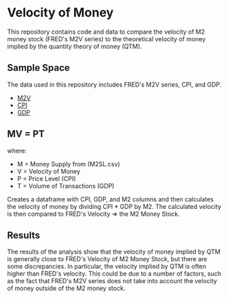 # Velocity of Money

This repository contains code and data to compare the velocity of M2 money stock (FRED's M2V series) to the theoretical velocity of money implied by the quantity theory of money (QTM).

## Sample Space

The data used in this repository includes FRED's M2V series, CPI, and GDP.

* [M2V](https://fred.stlouisfed.org/series/M2V)
* [CPI](https://fred.stlouisfed.org/series/CPIAUCSL)
* [GDP](https://fred.stlouisfed.org/series/GDP)

## MV = PT

where:

* M = Money Supply from (M2SL.csv)
* V = Velocity of Money
* P = Price Level (CPI) 
* T = Volume of Transactions (GDP)

Creates a dataframe with CPI, GDP, and M2 columns and then calculates the velocity of money by dividing CPI * GDP by M2. The calculated velocity is then compared to FRED's Velocity => the M2 Money Stock.

## Results

The results of the analysis show that the velocity of money implied by QTM is generally close to FRED's Velocity of M2 Money Stock, but there are some discrepancies. In particular, the velocity implied by QTM is often higher than FRED's velocity. This could be due to a number of factors, such as the fact that FRED's M2V series does not take into account the velocity of money outside of the M2 money stock.
